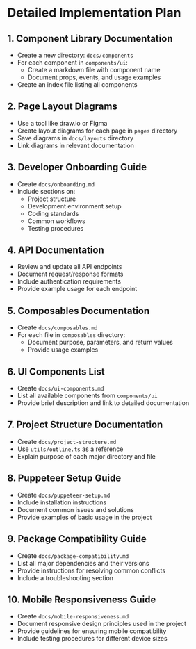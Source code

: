 
# Detailed Implementation Plan

## 1. Component Library Documentation
- Create a new directory: `docs/components`
- For each component in `components/ui`:
  - Create a markdown file with component name
  - Document props, events, and usage examples
- Create an index file listing all components

## 2. Page Layout Diagrams
- Use a tool like draw.io or Figma
- Create layout diagrams for each page in `pages` directory
- Save diagrams in `docs/layouts` directory
- Link diagrams in relevant documentation

## 3. Developer Onboarding Guide
- Create `docs/onboarding.md`
- Include sections on:
  - Project structure
  - Development environment setup
  - Coding standards
  - Common workflows
  - Testing procedures

## 4. API Documentation
- Review and update all API endpoints
- Document request/response formats
- Include authentication requirements
- Provide example usage for each endpoint

## 5. Composables Documentation
- Create `docs/composables.md`
- For each file in `composables` directory:
  - Document purpose, parameters, and return values
  - Provide usage examples

## 6. UI Components List
- Create `docs/ui-components.md`
- List all available components from `components/ui`
- Provide brief description and link to detailed documentation

## 7. Project Structure Documentation
- Create `docs/project-structure.md`
- Use `utils/outline.ts` as a reference
- Explain purpose of each major directory and file

## 8. Puppeteer Setup Guide
- Create `docs/puppeteer-setup.md`
- Include installation instructions
- Document common issues and solutions
- Provide examples of basic usage in the project

## 9. Package Compatibility Guide
- Create `docs/package-compatibility.md`
- List all major dependencies and their versions
- Provide instructions for resolving common conflicts
- Include a troubleshooting section

## 10. Mobile Responsiveness Guide
- Create `docs/mobile-responsiveness.md`
- Document responsive design principles used in the project
- Provide guidelines for ensuring mobile compatibility
- Include testing procedures for different device sizes

